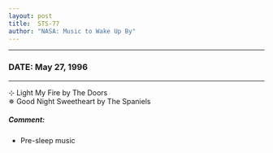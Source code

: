```yaml
---
layout: post
title:  STS-77
author: "NASA: Music to Wake Up By"
---
```


----
### DATE: May 27, 1996
----
⊹ Light My Fire by The Doors  &nbsp;<br />✵ Good Night Sweetheart by The Spaniels

##### Comment:
* Pre-sleep music
